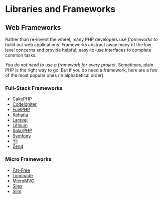 # Libraries and Frameworks

## Web Frameworks

Rather than re-invent the wheel, many PHP developers use _frameworks_ to build out web applications. Frameworks abstract away many of the low-level concerns and provide helpful, easy-to-use interfaces to complete common tasks.

_You do not need to use a framework for every project_. Sometimes, plain PHP is the right way to go. But if you do need a framework, here are a few of the most popular ones (in alphabetical order):

### Full-Stack Frameworks

* [CakePHP](http://cakephp.org/)
* [CodeIgniter](http://codeigniter.com/)
* [FuelPHP](http://fuelphp.com/)
* [Kohana](http://kohanaframework.org/)
* [Laravel](http://laravel.com/)
* [Lithium](http://lithify.me/)
* [SolarPHP](http://solarphp.com/)
* [Symfony](http://symfony.com/)
* [Yii](http://www.yiiframework.com/)
* [Zend](http://framework.zend.com/)

### Micro Frameworks

* [Fat-Free](http://bcosca.github.com/fatfree/)
* [Limonade](http://limonade-php.github.com/)
* [MicroMVC](http://micromvc.com/)
* [Silex](http://silex.sensiolabs.org/)
* [Slim](http://www.slimframework.com/)

